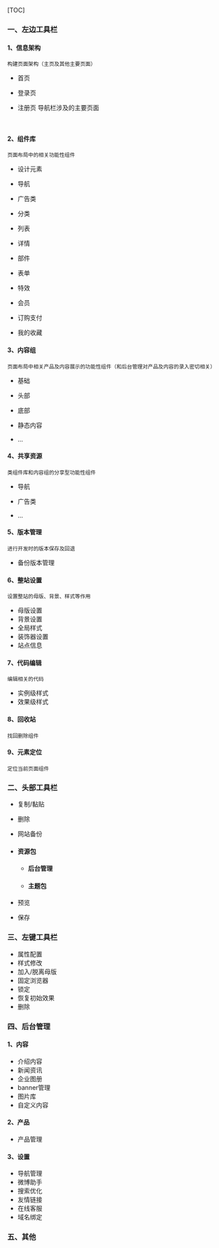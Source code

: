 [TOC]







### 一、左边工具栏

#### 1、信息架构

`构建页面架构（主页及其他主要页面）`

- 首页
- 登录页
- 注册页
	 导航栏涉及的主要页面		

	​	

#### 2、组件库

`页面布局中的相关功能性组件`

- 设计元素

- 导航

- 广告类

- 分类

- 列表

- 详情

- 部件

- 表单

- 特效

- 会员

- 订购支付

- 我的收藏

  

#### 3、内容组

`页面布局中相关产品及内容展示的功能性组件（和后台管理对产品及内容的录入密切相关）`

- 基础

- 头部

- 底部

- 静态内容

- ...

  


#### 4、共享资源

`类组件库和内容组的分享型功能性组件`

- 导航

- 广告类

- ...

  

#### 5、版本管理

`进行开发时的版本保存及回退`

- 备份版本管理

  

#### 6、整站设置

`设置整站的母版、背景、样式等作用`

- 母版设置
- 背景设置
- 全局样式
- 装饰器设置
- 站点信息



#### 7、代码编辑

`编辑相关的代码`

- 实例级样式
- 效果级样式



#### 8、回收站

`找回删除组件`



#### 9、元素定位

`定位当前页面组件`



### 二、头部工具栏

- 复制/黏贴

- 删除

- 网站备份

- #### 资源包

  - #### 后台管理

  - #### 主题包

- 预览

- 保存

  

### 三、左键工具栏

- 属性配置
- 样式修改
- 加入/脱离母版
- 固定浏览器
- 锁定
- 恢复初始效果
- 删除



### 四、后台管理

#### 1、内容

- 介绍内容
- 新闻资讯
- 企业图册
- banner管理
- 图片库
- 自定义内容



#### 2、产品

- 产品管理



#### 3、设置

- 导航管理
- 微博助手
- 搜索优化
- 友情链接
- 在线客服
- 域名绑定





### 五、其他



